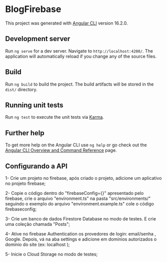 # BlogFirebase

This project was generated with [Angular CLI](https://github.com/angular/angular-cli) version 16.2.0.

## Development server

Run `ng serve` for a dev server. Navigate to `http://localhost:4200/`. The application will automatically reload if you change any of the source files.

## Build

Run `ng build` to build the project. The build artifacts will be stored in the `dist/` directory.

## Running unit tests

Run `ng test` to execute the unit tests via [Karma](https://karma-runner.github.io).


## Further help

To get more help on the Angular CLI use `ng help` or go check out the [Angular CLI Overview and Command Reference](https://angular.io/cli) page.

## Configurando a API

1- Crie um projeto no firebase, após criado o projeto, adicione um aplicativo no projeto firebase;

2- Copie o código dentro do "firebaseConfig={}" apresentado pelo firebase, crie o arquivo "environment.ts" na pasta "src/environments/" seguindo o exemplo do arquivo "environment.example.ts" cole o código firebaseconfig;

3- Crie um banco de dados Firestore Database no modo de testes. E crie uma coleção chamada "Posts";

4- Ative no firebase Authentication os provedores de login: email/senha , Google. Depois, vá na aba settings e adicione em dominios autorizados o dominio do site (ex: localhost );

5- Inicie o Cloud Storage no modo de testes;


